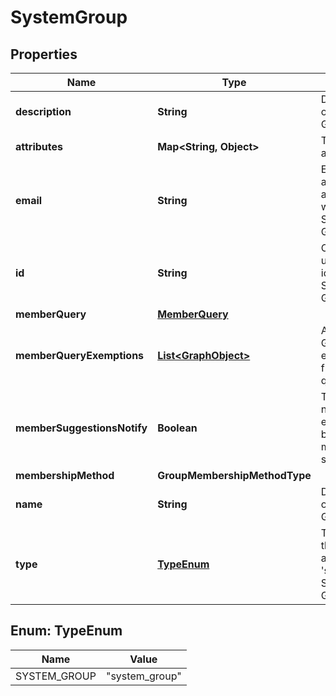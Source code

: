 

# SystemGroup


## Properties

| Name | Type | Description | Notes |
|------------ | ------------- | ------------- | -------------|
|**description** | **String** | Description of a System Group |  [optional] |
|**attributes** | **Map&lt;String, Object&gt;** | The graph attributes. |  [optional] |
|**email** | **String** | E-mail address associated with a System Group |  [optional] |
|**id** | **String** | ObjectId uniquely identifying a System Group. |  [optional] |
|**memberQuery** | [**MemberQuery**](MemberQuery.md) |  |  [optional] |
|**memberQueryExemptions** | [**List&lt;GraphObject&gt;**](GraphObject.md) | Array of GraphObjects exempted from the query |  [optional] |
|**memberSuggestionsNotify** | **Boolean** | True if notification emails are to be sent for membership suggestions. |  [optional] |
|**membershipMethod** | **GroupMembershipMethodType** |  |  [optional] |
|**name** | **String** | Display name of a System Group. |  [optional] |
|**type** | [**TypeEnum**](#TypeEnum) | The type of the group; always &#39;system&#39; for a System Group. |  [optional] |



## Enum: TypeEnum

| Name | Value |
|---- | -----|
| SYSTEM_GROUP | &quot;system_group&quot; |



